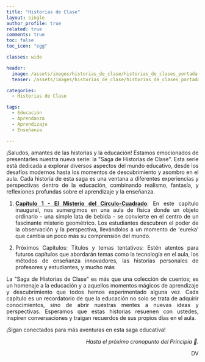 ```yaml
---
title: "Historias de Clase"
layout: single
author_profile: true
related: true
comments: true
toc: false
toc_icon: "egg"

classes: wide

header:
  image: /assets/images/historias_de_clase/historias_de_clases_portada.png
  teaser: /assets/images/historias_de_clase/historias_de_clases_portada.png

categories:
  - Historias de Clase

tags:
  - Educación
  - Aprendanza
  - Aprendizaje
  - Enseñanza

---
```

<div align="justify" markdown="1">
¡Saludos, amantes de las historias y la educación! Estamos emocionados de presentarles nuestra nueva serie: la "Saga de Historias de Clase". Esta serie está dedicada a explorar diversos aspectos del mundo educativo, desde los desafíos modernos hasta los momentos de descubrimiento y asombro en el aula. Cada historia de esta saga es una ventana a diferentes experiencias y perspectivas dentro de la educación, combinando realismo, fantasía, y reflexiones profundas sobre el aprendizaje y la enseñanza.

1. [**Capítulo 1 - El Misterio del Círculo-Cuadrado**](https://daniavm.github.io/historias%20de%20clase/el-circulo-cuadrado/):
  En este capítulo inaugural, nos sumergimos en una aula de física donde un objeto ordinario - una simple lata de bebida - se convierte en el centro de un fascinante misterio geométrico. Los estudiantes descubren el poder de la observación y la perspectiva, llevándolos a un momento de 'eureka' que cambia un poco más su comprensión del mundo.
  
2. Próximos Capítulos: 
  Títulos y temas tentativos: Estén atentos para futuros capítulos que abordarán temas como la tecnología en el aula, los métodos de enseñanza innovadores, las historias personales de profesores y estudiantes, y mucho más


La "Saga de Historias de Clase" es más que una colección de cuentos; es un homenaje a la educación y a aquellos momentos mágicos de aprendizaje y descubrimiento que todos hemos experimentado alguna vez. Cada capítulo es un recordatorio de que la educación no solo se trata de adquirir conocimientos, sino de abrir nuestras mentes a nuevas ideas y perspectivas. Esperamos que estas historias resuenen con ustedes, inspiren conversaciones y traigan recuerdos de sus propios días en el aula.

¡Sigan conectados para más aventuras en esta saga educativa!

<div align="right" markdown="1">

_Hasta el próximo cronopunto del Principia 🥚._

DV

</div>

</div>
